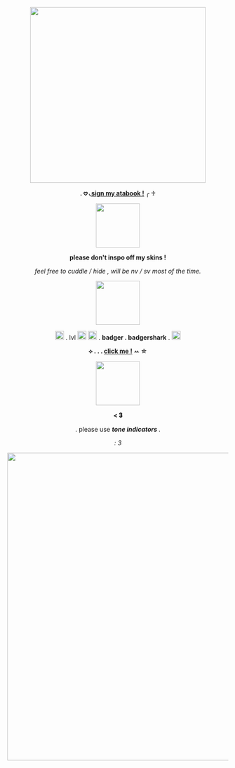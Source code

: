 <p align="center">
<img width="400" src="https://media.discordapp.net/attachments/1272332438323990548/1290099670839857212/Untitled29_20240929185514.png?ex=66fb3a72&is=66f9e8f2&hm=2d2e9def8726e8aa44cc9fbb73cbf16dae32fecf9cb4fec6747081c06f19d5dc&=&format=webp&quality=lossless">
</p>

<p align="center">
<b> . 𖹭 ◟<a href="https://badgershark.atabook.org/">sign my atabook !</a> </b>╭ ♰
</p>

<p align="center">
  <img width="100" src="https://gifcity.carrd.co/assets/images/gallery56/1e005f18.png?v=dc8076d6">
</p>

<p align="center">
<b> please don't inspo off my skins ! </b>
</p>
<p align="center">
<i> feel free to cuddle / hide , will be nv / sv most of the time. </i>
</p>

<p align="center">
<img width="100" src="https://laboratory.neocities.org/stamps/blue/56.gif">
</p>

<p align="center">
  <img width="20" src="https://nukochannel.neocities.org/NukoImg/Activities/Dance/nukoSpin.gif"> . lvl <img width="20" src="https://nukochannel.neocities.org/NukoImg/Sets/Signs/HeartNumbers/nukoHeartNumber1.gif"> <img width="20" src="https://nukochannel.neocities.org/NukoImg/Sets/Signs/HeartNumbers/nukoHeartNumber6.gif"> . <b>badger . badgershark</b> . <img width="20" src=https://nukochannel.neocities.org/NukoImg/Reactions/Happy/nukoYippee.gif>
</p>
<p align="center">
  <b>⟡ . . . <a href="https://badgersharksintro.carrd.co/">click me !</a> ꕀ ☆</b>
</p>

<p align="center">
  <img width="100" src="https://gifcity.carrd.co/assets/images/gallery59/da549af8.png?v=dc8076d6">
  <p align="center">
<b>< 𝟑</b>
</p>

<p align="center">
  . please use <b><i> tone indicators </i></b> .
</p>

<p align="center">
<i> : 3 </i>
</p>


<p align="center">
  <img width="700" src="https://media.discordapp.net/attachments/1272332438323990548/1290100147375570996/Untitled30_20240929185701.png?ex=66fb3ae4&is=66f9e964&hm=f0cf2b8baefd224a64caeb4da8a1b29b4b50c1a03dc0e2d22c721af070b61526&=&format=webp&quality=lossless&width=550&height=291">
</p>
